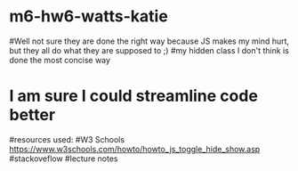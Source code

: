 # m6-hw6-watts-katie
#Well not sure they are done the right way because JS makes my mind hurt, but they all do what they are supposed to ;)
#my hidden class I don't think is done the most concise way
# I am sure I could streamline code better
#resources used:
#W3 Schools  https://www.w3schools.com/howto/howto_js_toggle_hide_show.asp
#stackoveflow
#lecture notes
